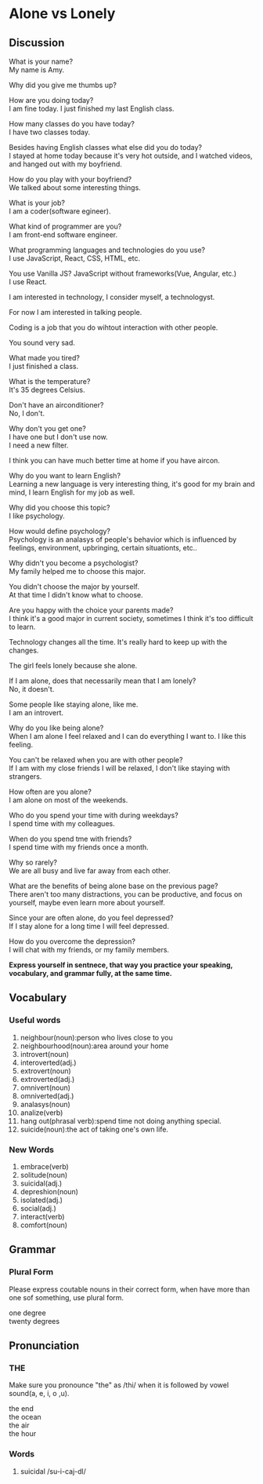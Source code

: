 # Alone vs Lonely
## Discussion
What is your name?  
My name is Amy.  

Why did you give me thumbs up?  

How are you doing today?  
I am fine today. I just finished my last English class.  

How many classes do you have today?  
I have two classes today.  

Besides having English classes what else did you do today?  
I stayed at home today because it's very hot outside, and I watched videos, and hanged out with my boyfriend.  

How do you play with your boyfriend?  
We talked about some interesting things.  

What is your job?  
I am a coder(software egineer).    

What kind of programmer are you?  
I am front-end software engineer.  

What programming languages and technologies do you use?  
I use JavaScript, React, CSS, HTML, etc.   

You use Vanilla JS?
JavaScript without frameworks(Vue, Angular, etc.)  
I use React.  

I am interested in technology, I consider myself, a technologyst.  

For now I am interested in talking people.  

Coding is a job that you do wihtout interaction with other people.   

You sound very sad.  

What made you tired?  
I just finished a class.  

What is the temperature?  
It's 35 degrees Celsius.  

Don't have an airconditioner?  
No, I don't.  

Why don't you get one?  
I have one but I don't use now.  
I need a new filter.  

I think you can have much better time at home if you have aircon.  

Why do you want to learn English?  
Learning a new language is very interesting thing, it's good for my brain and mind, I learn English for my job as well.  

Why did you choose this topic?  
I like psychology.  

How would define psychology?  
Psychology is an analasys of people's behavior which is influenced by feelings, environment, upbringing, certain situationts, etc..  

Why didn't you become a psychologist?  
My family helped me to choose this major.  

You didn't choose the major by yourself.  
At that time I didn't know what to choose.  

Are you happy with the choice your parents made?  
I think it's a good major in current society, sometimes I think it's too difficult to learn.  

Technology changes all the time. It's really hard to keep up with the changes.  

The girl feels lonely because she alone.  

If I am alone, does that necessarily mean that I am lonely?  
No, it doesn't.  


Some people like staying alone, like me.  
I am an introvert.  

Why do you like being alone?  
When I am alone I feel relaxed and I can do everything I want to. I like this feeling.   

You can't be relaxed when you are with other people?  
If I am with my close friends I will be relaxed, I don't like staying with strangers.  

How often are you alone?  
I am alone on most of the weekends.  

Who do you spend your time with during weekdays?  
I spend time with my colleagues.  

When do you spend tme with friends?  
I spend time with my friends once a month.  

Why so rarely?  
We are all busy and live far away from each other.  

What are the benefits of being alone base on the previous page?  
There aren't too many distractions, you can be productive, and focus on yourself, maybe even learn more about yourself. 

Since your are often alone, do you feel depressed?  
If I stay alone for a long time I will feel depressed.  

How do you overcome the depression?  
I will chat with my friends, or my family members.  

**Express yourself in sentnece, that way you practice your speaking, vocabulary, and grammar fully, at the same time.**

## Vocabulary
### Useful words
1. neighbour(noun):person who lives close to you
1. neighbourhood(noun):area around your home
1. introvert(noun)
1. interoverted(adj.)
1. extrovert(noun)
1. extroverted(adj.)
1. omnivert(noun)
1. omniverted(adj.)
1. analasys(noun)
1. analize(verb)
1. hang out(phrasal verb):spend time not doing anything special.
1. suicide(noun):the act of taking one's own life.

### New Words
1. embrace(verb)
1. solitude(noun)
1. suicidal(adj.)
1. depreshion(noun)
1. isolated(adj.)
1. social(adj.)
1. interact(verb)
1. comfort(noun)

## Grammar
### Plural Form
Please express coutable nouns in their correct form, when have more than one sof something, use plural form.  

one degree  
twenty degrees  

## Pronunciation
### THE
Make sure you pronounce "the" as /thi/ when it is followed by vowel sound(a, e, i, o ,u).  

the end  
the ocean  
the air  
the hour  
### Words
1. suicidal /su-i-caj-dl/
